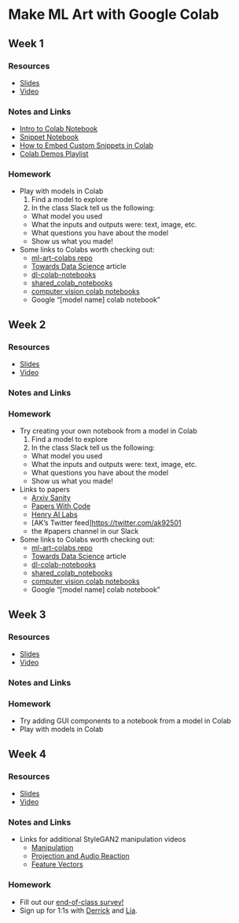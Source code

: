 # Make ML Art with Google Colab

## Week 1
### Resources
- [Slides](https://docs.google.com/presentation/d/15kvV2y0MDoJKHOMs8FWgNVGTNq6sWKA4lO6pPxdfaXw/edit?usp=sharing)
- [Video](https://youtu.be/kIz_Wn_5JHs)

### Notes and Links
- [Intro to Colab Notebook](https://github.com/dvschultz/Make-ML-Art-with-Google-Colab/blob/master/Intro_to_Colab.ipynb)
- [Snippet Notebook](https://github.com/dvschultz/Make-ML-Art-with-Google-Colab/blob/master/Snippets.ipynb)
- [How to Embed Custom Snippets in Colab](https://youtu.be/rcXrH8euKNA)
- [Colab Demos Playlist](https://www.youtube.com/playlist?list=PLWuCzxqIpJs9aFmKVP2I9_Y_23BcGk8ZE)

### Homework
- Play with models in Colab
  1. Find a model to explore
  2. In the class Slack tell us the following:
    - What model you used
    - What the inputs and outputs were: text, image, etc.
    - What questions you have about the model
    - Show us what you made!
- Some links to Colabs worth checking out:
  - [ml-art-colabs repo](https://github.com/dvschultz/ml-art-colabs)
  - [Towards Data Science](https://towardsdatascience.com/12-colab-notebooks-that-matter-e14ce1e3bdd0) article
  - [dl-colab-notebooks](https://github.com/tugstugi/dl-colab-notebooks)
  - [shared_colab_notebooks](https://www.qblocks.cloud/creators/computer-vision-google-colab-notebooks)
  - [computer vision colab notebooks](https://www.qblocks.cloud/creators/computer-vision-google-colab-notebooks)
  - Google “[model name] colab notebook”
  
## Week 2
### Resources
- [Slides](https://docs.google.com/presentation/d/19SQiCRlpzAVnrfVnpDbG5xYUrcLTABb4JPvmMfeWI7s/edit?usp=sharing)
- [Video](https://youtu.be/Ttbzf_Yue0o)

### Notes and Links

### Homework
- Try creating your own notebook from a model in Colab
  1. Find a model to explore
  2. In the class Slack tell us the following:
    - What model you used
    - What the inputs and outputs were: text, image, etc.
    - What questions you have about the model
    - Show us what you made!
- Links to papers
  - [Arxiv Sanity](http://www.arxiv-sanity.com/)
  - [Papers With Code](https://paperswithcode.com/)
  - [Henry AI Labs](https://www.youtube.com/channel/UCHB9VepY6kYvZjj0Bgxnpbw)
  - [AK’s Twitter feed]https://twitter.com/ak92501
  - the #papers channel in our Slack
- Some links to Colabs worth checking out:
  - [ml-art-colabs repo](https://github.com/dvschultz/ml-art-colabs)
  - [Towards Data Science](https://towardsdatascience.com/12-colab-notebooks-that-matter-e14ce1e3bdd0) article
  - [dl-colab-notebooks](https://github.com/tugstugi/dl-colab-notebooks)
  - [shared_colab_notebooks](https://www.qblocks.cloud/creators/computer-vision-google-colab-notebooks)
  - [computer vision colab notebooks](https://www.qblocks.cloud/creators/computer-vision-google-colab-notebooks)
  - Google “[model name] colab notebook”
  
  
## Week 3
### Resources
- [Slides](https://docs.google.com/presentation/d/1IjFX7x1fuuXFL-7jeHkH28gH-hdE52feRAgVpjJkN1w/edit?usp=sharing)
- [Video](https://youtu.be/I_el07Yit-c)

### Notes and Links

### Homework
- Try adding GUI components to a notebook from a model in Colab
- Play with models in Colab

## Week 4

### Resources
- [Slides](https://docs.google.com/presentation/d/1kkcxpZDXnhICwU5yE5iRZZZpJDF5_zG6koUcPVEtZ-I/edit?usp=sharing)
- [Video]()

### Notes and Links
- Links for additional StyleGAN2 manipulation videos
  - [Manipulation](https://www.youtube.com/watch?v=jKJCv9VGqLQ&list=PLWuCzxqIpJs-l4OygaHssyydjOu-AWoHv&index=13)
  - [Projection and Audio Reaction](https://www.youtube.com/watch?v=FUwSBU5TrT4&list=PLWuCzxqIpJs-l4OygaHssyydjOu-AWoHv&index=14)
  - [Feature Vectors](https://www.youtube.com/watch?v=fCI3wX38Ong&list=PLWuCzxqIpJs-l4OygaHssyydjOu-AWoHv&index=19)

### Homework
- Fill out our [end-of-class survey!](https://forms.gle/xSnFdfZFrcSd4is58)
- Sign up for 1:1s with [Derrick](https://calendly.com/derrick-schultz/1-on-1) and [Lia](https://calendly.com/lialialiacole/1-1meeting).

  
